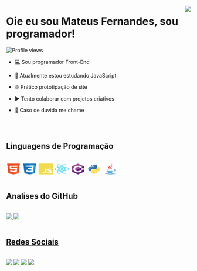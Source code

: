 <img align="right" height="590em"
src="https://raw.githubusercontent.com/gist/mateusfeoliveira/5bc150c0541ce33f2aa478f9a421e4d2/raw/f5e99a04828ef9130d8827ff91e3d25a27ba22f2/CardGithub.svg"/>
<h1 align="left">Oie eu sou Mateus Fernandes, sou programador! </h1>
<p align="left"> <img src="https://komarev.com/ghpvc/?username=mateusfeoliveira&blue="  alt="Profile views" /> </p>

- 💻 Sou programador Front-End

- 📘 Atualmente estou estudando JavaScript

- 🌐 Prático prototipação de site

- ▶️ Tento colaborar com projetos criativos

- 💬 Caso de duvida me chame

<br><br>

## Linguagens de Programação

<div style="display: inline_block">
<br>

<img align="center" alt="Mateus-HTML" height="30" width="40" src="https://raw.githubusercontent.com/devicons/devicon/master/icons/html5/html5-original.svg">
<img align="center" alt="Mateus-CSS" height="30" width="40" src="https://raw.githubusercontent.com/devicons/devicon/master/icons/css3/css3-original.svg">
<img align="center" alt="Mateus-Js" height="30" width="40" src="https://raw.githubusercontent.com/devicons/devicon/master/icons/javascript/javascript-plain.svg">
<img align="center" alt="Mateus-React" height="30" width="40" src="https://raw.githubusercontent.com/devicons/devicon/master/icons/react/react-original.svg">
<img align="center" alt="Mateus-Csharp" height="30" width="40" src="https://raw.githubusercontent.com/devicons/devicon/master/icons/csharp/csharp-original.svg">
<img align="center" alt="Mateus-Python" height="30" width="40" src="https://raw.githubusercontent.com/devicons/devicon/master/icons/python/python-original.svg">
<img align="center" alt="Mateus-Java" height="30" width="40" src="https://raw.githubusercontent.com/devicons/devicon/master/icons/java/java-original.svg">

</div>

<br>

## Analises do GitHub

<br>

<div align="left">
<a href="https://github.com/mateusfeoliveira](https://github.com/mateusfeoliveira">
<img height="180em"   src="https://github-readme-stats.vercel.app/api?username=mateusfeoliveira&show_icons=true&theme=tokyonight&include_all_commits=true&count_private=true"/>
<img height="180em" src="https://github-readme-stats.vercel.app/api/top-langs/?username=mateusfeoliveira&layout=compact&langs_count=7&theme=tokyonight"/>
</div>

<br>

## Redes Sociais

<br>

<div>
<a href="https://www.linkedin.com/in/mateus-fernandes-de-oliveira/" target="_blank"><img src="https://img.shields.io/badge/-LinkedIn-%230077B5?style=for-the-badge&logo=linkedin&logoColor=white" target="_blank"></a>
<a href="https://instagram.com/mateusfeoliveira_" target="_blank"><img src="https://img.shields.io/badge/-Instagram-%23E4405F?style=for-the-badge&logo=instagram&logoColor=white" target="_blank"></a>	
<a href="https://discord.com/channels/@me" target="_blank"><img src="https://img.shields.io/badge/Discord-7289DA?style=for-the-badge&logo=discord&logoColor=white" target="_blank"></a>
<a href = "mailto:mateusfeoliveira1@gmail.com"><img src="https://img.shields.io/badge/-Gmail-%23333?style=for-the-badge&logo=gmail&logoColor=white" target="_blank"></a>

</div>
